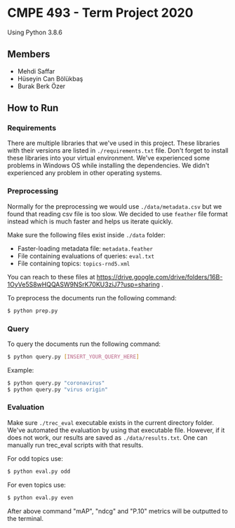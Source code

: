 # CMPE 493 - Term Project 2020

Using Python 3.8.6

## Members

- Mehdi Saffar
- Hüseyin Can Bölükbaş
- Burak Berk Özer

## How to Run

### Requirements
There are multiple libraries that we've used in this project. These libraries with their versions are listed in `./requirements.txt` file. Don't forget to install these libraries into your virtual environment. We've experienced some problems in Windows OS while installing the dependencies. We didn't experienced any problem in other operating systems.

### Preprocessing
Normally for the preprocessing we would use `./data/metadata.csv` but we found that reading csv file is too slow. We decided to use `feather` file format instead which is much faster and helps us iterate quickly.

Make sure the following files exist inside `./data` folder:
- Faster-loading metadata file: `metadata.feather`
- File containing evaluations of queries: `eval.txt`
- File containing topics: `topics-rnd5.xml`

You can reach to these files at https://drive.google.com/drive/folders/16B-1OyVe5S8wHQQASW9NSrK70KU3ziJ7?usp=sharing . 

To preprocess the documents run the following command:
```bash
$ python prep.py
```

### Query

To query the documents run the following command:
```bash
$ python query.py [INSERT_YOUR_QUERY_HERE]
```

Example:

```bash
$ python query.py "coronavirus"
$ python query.py "virus origin"
```

### Evaluation

Make sure `./trec_eval` executable exists in the current directory folder. We've automated the evaluation by using that executable file. However, if it does not work, our results are saved as `./data/results.txt`. One can manually run trec_eval scripts with that results. 

For odd topics use:
```bash
$ python eval.py odd
```

For even topics use:
```bash
$ python eval.py even
```

After above command "mAP", "ndcg" and "P.10" metrics will be outputted to the terminal.
